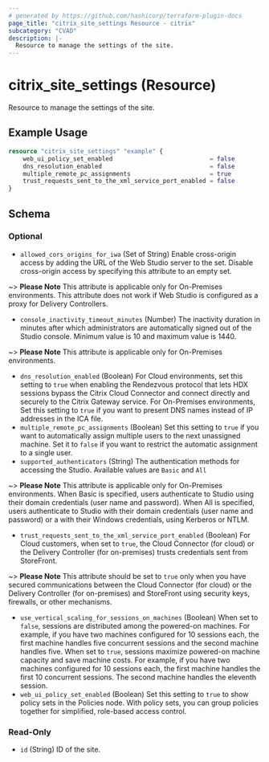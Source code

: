 ```yaml
---
# generated by https://github.com/hashicorp/terraform-plugin-docs
page_title: "citrix_site_settings Resource - citrix"
subcategory: "CVAD"
description: |-
  Resource to manage the settings of the site.
---
```


# citrix_site_settings (Resource)

Resource to manage the settings of the site.

## Example Usage

```terraform
resource "citrix_site_settings" "example" {
    web_ui_policy_set_enabled                           = false
    dns_resolution_enabled                              = false
    multiple_remote_pc_assignments                      = true
    trust_requests_sent_to_the_xml_service_port_enabled = false
}
```

<!-- schema generated by tfplugindocs -->
## Schema

### Optional

- `allowed_cors_origins_for_iwa` (Set of String) Enable cross-origin access by adding the URL of the Web Studio server to the set. Disable cross-origin access by specifying this attribute to an empty set.

~> **Please Note** This attribute is applicable only for On-Premises environments. This attribute does not work if Web Studio is configured as a proxy for Delivery Controllers.
- `console_inactivity_timeout_minutes` (Number) The inactivity duration in minutes after which administrators are automatically signed out of the Studio console. Minimum value is 10 and maximum value is 1440.

~> **Please Note** This attribute is applicable only for On-Premises environments.
- `dns_resolution_enabled` (Boolean) For Cloud environments, set this setting to `true` when enabling the Rendezvous protocol that lets HDX sessions bypass the Citrix Cloud Connector and connect directly and securely to the Citrix Gateway service. For On-Premises environments, Set this setting to `true` if you want to present DNS names instead of IP addresses in the ICA file.
- `multiple_remote_pc_assignments` (Boolean) Set this setting to `true` if you want to automatically assign multiple users to the next unassigned machine. Set it to `false` if you want to restrict the automatic assignment to a single user.
- `supported_authenticators` (String) The authentication methods for accessing the Studio. Available values are `Basic` and `All`

~> **Please Note** This attribute is applicable only for On-Premises environments. When Basic is specified, users authenticate to Studio using their domain credentials (user name and password). When All is specified, users authenticate to Studio with their domain credentials (user name and password) or a with their Windows credentials, using Kerberos or NTLM.
- `trust_requests_sent_to_the_xml_service_port_enabled` (Boolean) For Cloud customers, when set to `true`, the Cloud Connector (for cloud) or the Delivery Controller (for on-premises) trusts credentials sent from StoreFront. 

~> **Please Note** This attribute should be set to `true` only when you have secured communications between the Cloud Connector (for cloud) or the Delivery Controller (for on-premises) and StoreFront using security keys, firewalls, or other mechanisms.
- `use_vertical_scaling_for_sessions_on_machines` (Boolean) When set to `false`, sessions are distributed among the powered-on machines. For example, if you have two machines configured for 10 sessions each, the first machine handles five concurrent sessions and the second machine handles five. When set to `true`, sessions maximize powered-on machine capacity and save machine costs. For example, if you have two machines configured for 10 sessions each, the first machine handles the first 10 concurrent sessions. The second machine handles the eleventh session.
- `web_ui_policy_set_enabled` (Boolean) Set this setting to `true` to show policy sets in the Policies node. With policy sets, you can group policies together for simplified, role-based access control.

### Read-Only

- `id` (String) ID of the site.